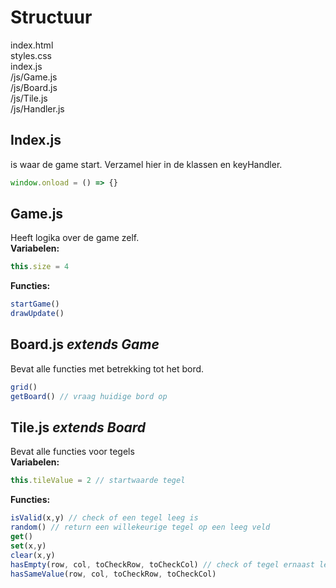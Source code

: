 # Structuur

index.html \
styles.css \
index.js \
/js/Game.js \
/js/Board.js \
/js/Tile.js \
/js/Handler.js


## Index.js
is waar de game start. Verzamel hier in de klassen en keyHandler.
```javascript
window.onload = () => {}
```

## Game.js
Heeft logika over de game zelf. \
**Variabelen:**
```javascript
this.size = 4 
```

**Functies:**
```javascript
startGame()  
drawUpdate() 
```
## Board.js *extends Game*
Bevat alle functies met betrekking tot het bord.
```javascript
grid() 
getBoard() // vraag huidige bord op
```

## Tile.js *extends Board*
Bevat alle functies voor tegels\
**Variabelen:**
```javascript
this.tileValue = 2 // startwaarde tegel
```
**Functies:**
```javascript
isValid(x,y) // check of een tegel leeg is
random() // return een willekeurige tegel op een leeg veld
get()
set(x,y)
clear(x,y)
hasEmpty(row, col, toCheckRow, toCheckCol) // check of tegel ernaast leeg is
hasSameValue(row, col, toCheckRow, toCheckCol) 
```








